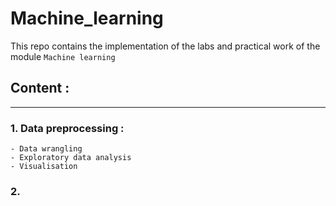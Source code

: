 # Machine_learning
This repo contains the implementation of the labs and practical work of the module `Machine learning`

## Content : 
----

### 1. Data preprocessing : 
    - Data wrangling
    - Exploratory data analysis
    - Visualisation 

### 2. 
